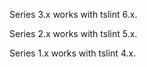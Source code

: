 Series 3.x works with tslint 6.x.

Series 2.x works with tslint 5.x.

Series 1.x works with tslint 4.x.
